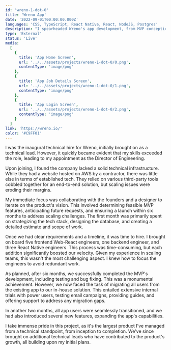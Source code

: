 ```yaml
---
id: 'wreno-1-dot-0'
title: 'Wreno App'
date: '2022-09-01T00:00:00.000Z'
languages: 'CSS, TypeScript, React Native, React, NodeJS, Postgres'
description: "I spearheaded Wreno's app development, from MVP conception to team expansion, enhancing features, setting the foundation for growth."
type: 'External'
status: 'Live'
media:
  [
    {
      title: 'App Home Screen',
      url: '../../assets/projects/wreno-1-dot-0/0.png',
      contentType: 'image/png'
    },
    {
      title: 'App Job Details Screen',
      url: '../../assets/projects/wreno-1-dot-0/1.png',
      contentType: 'image/png'
    },
    {
      title: 'App Login Screen',
      url: '../../assets/projects/wreno-1-dot-0/2.png',
      contentType: 'image/png'
    }
  ]
link: 'https://wreno.io/'
color: '#C9FF01'
---
```


I was the inaugural technical hire for Wreno, initially brought on as a technical lead. However, it quickly became evident that my skills exceeded the role, leading to my appointment as the Director of Engineering.

Upon joining, I found the company lacked a solid technical infrastructure. While they had a website hosted on AWS by a contractor, there was little else in terms of established tech. They relied on various third-party tools cobbled together for an end-to-end solution, but scaling issues were eroding their margins.

My immediate focus was collaborating with the founders and a designer to iterate on the product's vision. This involved determining feasible MVP features, anticipating future requests, and ensuring a launch within six months to address scaling challenges. The first month was primarily spent on strategizing the tech stack, designing the database, and creating a detailed estimate and scope of work.

Once we had clear requirements and a timeline, it was time to hire. I brought on board five frontend Web-React engineers, one backend engineer, and three React Native engineers. This process was time-consuming, but each addition significantly boosted our velocity. Given my experience in scaling teams, this wasn't the most challenging aspect. I knew how to focus the engineers to avoid redundant work.

As planned, after six months, we successfully completed the MVP's development, including testing and bug fixing. This was a monumental achievement. However, we now faced the task of migrating all users from the existing app to our in-house solution. This entailed extensive internal trials with power users, testing email campaigns, providing guides, and offering support to address any migration gaps.

In another two months, all app users were seamlessly transitioned, and we had also introduced several new features, expanding the app's capabilities.

I take immense pride in this project, as it's the largest product I've managed from a technical standpoint, from inception to completion. We've since brought on additional technical leads who have contributed to the product's growth, all building upon my initial plans.
